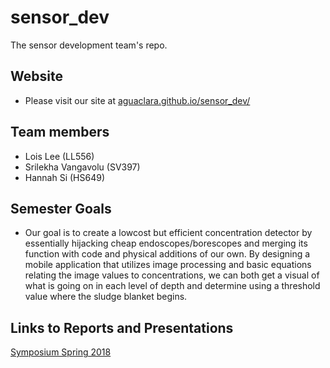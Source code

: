 # sensor_dev
The sensor development team's repo.

## Website
* Please visit our site at [aguaclara.github.io/sensor_dev/](https://aguaclara.github.io/sensor_dev/)

## Team members
* Lois Lee (LL556)
* Srilekha Vangavolu (SV397)
* Hannah Si (HS649)

## Semester Goals
* Our goal is to create a lowcost but efficient concentration detector by essentially hijacking cheap endoscopes/borescopes and merging its function with code and physical additions of our own. By designing a mobile application that utilizes image processing and basic equations relating the image values to concentrations, we can both get a visual of what is going on in each level of depth and determine using a threshold value where the sludge blanket begins.

## Links to Reports and Presentations

[Symposium Spring 2018](https://docs.google.com/presentation/d/1DQyx87q7LtW5yOaPytrrnAvyGNLM-DLOTYY6XjQVZQw/edit?usp=sharing)
